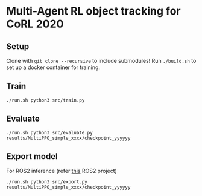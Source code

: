 # Multi-Agent RL object tracking for CoRL 2020

## Setup
Clone with `git clone --recursive` to include submodules! Run `./build.sh` to set up a docker container for training.

## Train
```
./run.sh python3 src/train.py
```

## Evaluate
```
./run.sh python3 src/evaluate.py results/MultiPPO_simple_xxxx/checkpoint_yyyyyy
```

## Export model
For ROS2 inference (refer [this](https://github.com/proroklab/ros2_multi_agent_passage) ROS2 project)

```
./run.sh python3 src/export.py results/MultiPPO_simple_xxxx/checkpoint_yyyyyy
```